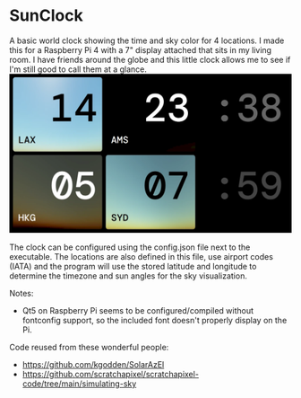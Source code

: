 # SunClock

A basic world clock showing the time and sky color for 4 locations. I made this for a Raspberry Pi 4 with a 7" display attached that sits in my living room. I have friends around the globe and this little clock allows me to see if I'm still good to call them at a glance.
![Screenshot](screenshot-sunclock.webp)

The clock can be configured using the config.json file next to the executable.
The locations are also defined in this file, use airport codes (IATA) and the program will use the stored latitude and longitude to determine the timezone and sun angles for the sky visualization.

Notes:
- Qt5 on Raspberry Pi seems to be configured/compiled without fontconfig support, so the included font doesn't properly display on the Pi.

Code reused from these wonderful people:
- https://github.com/kgodden/SolarAzEl
- https://github.com/scratchapixel/scratchapixel-code/tree/main/simulating-sky